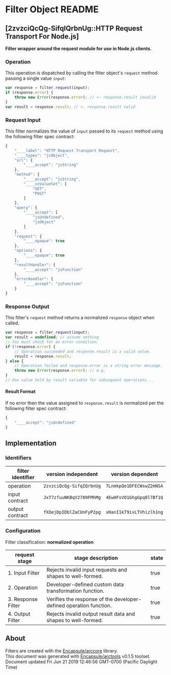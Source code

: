 # Filter Object README

## [2zvzciQcQg-SifqIQrbnUg::HTTP Request Transport For Node.js]

**Filter wrapper around the request module for use in Node.js clients.**

### Operation

This operation is dispatched by calling the filter object's `request` method passing a single value `input`:

```JavaScript
var response = filter.request(input);
if (response.error) {
    throw new Error(response.error); // <- response.result invalid
}
var result = response.result; // <- response.result valid
```

### Request Input

This filter normalizes the value of `input` passed to its `request` method using the following filter spec contract:

```JavaScript
{
    "____label": "HTTP Request Transport Request",
    "____types": "jsObject",
    "url": {
        "____accept": "jsString"
    },
    "method": {
        "____accept": "jsString",
        "____inValueSet": [
            "GET",
            "POST"
        ]
    },
    "query": {
        "____accept": [
            "jsUndefined",
            "jsObject"
        ]
    },
    "request": {
        "____opaque": true
    },
    "options": {
        "____opaque": true
    },
    "resultHandler": {
        "____accept": "jsFunction"
    },
    "errorHandler": {
        "____accept": "jsFunction"
    }
}
```


### Response Output

This filter's `request` method returns a normalized `response` object when called.

```JavaScript
var response = filter.request(input);
var result = undefined; // assume nothing
// You must check for an error condition.
if (!response.error) {
    // Operation succeeded and response.result is a valid value.
    result = response.result;
} else {
    // Operation failed and response.error is a string error message.
    throw new Error(response.error); // e.g.
}
// Use value held by result variable for subsequent operations...
```
#### Result Format


If no error then the value assigned to `response.result` is normalized per the following filter spec contract:

```JavaScript
{
    "____accept": "jsUndefined"
}
```


## Implementation

### Identifiers

| filter identifier | version independent | version dependent |
|--------|---------------------|-------------------|
| operation | `2zvzciQcQg-SifqIQrbnUg` | `7LnmkpQe1DFECWswZ2mNSA` |
| input contract | `JxT7zfuuNKBqV2789FMhMg` | `4Ew0FsVO1GhgGpq0l7Bf1Q` |
| output contract | `fXOejDpIDblZaCUnFyP2pg` | `xHanI1kT9ivLTVhizlh1ng` |

### Configuration
Filter classification:  **normalized operation**

| request stage | stage description | state |
|-------|---------|---------------|
| 1. Input Filter | Rejects invalid input requests and shapes to well-formed. | true |
| 2. Operation | Developer-defined custom data transformation function. | true |
| 3. Response Filter | Verifies the response of the developer-defined operation function. | true |
| 4. Output Filter | Rejects invalid output result data and shapes to well-formed. | true |

## About
Filters are created with the [Encapsule/arccore](https://github.com/Encapsule/arccore/) library.<br>
This document was generated with [Encapsule/arctools](https://github.com/Encapsule/arctools/) v0.1.5 toolset.<br>
Document updated Fri Jun 21 2019 12:46:56 GMT-0700 (Pacific Daylight Time)

